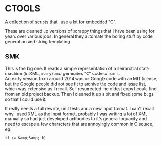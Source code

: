 # CTOOLS

A collection of scripts that I use a lot for embedded "C".

These are cleaned up versions of scrappy things that I have been using for years over various jobs. In general they automate the boring stuff by code generation and string templating.

## SMK

This is the big one. It reads a simple representation of a heirarchial state machine (in XML, sorry) and generates "C" code to run it.  
An early version from around 2014 was on Google code with an MIT license, but the Google people did not see fit to archive the code and issue list, which was extensive as I recall. So I resurrected the oldest copy I could find from an old project backup. Then I cleaned it up a bit and fixed some bugs so that I could use it. 

It really needs a full rewrite, unit tests and a new input format. I can't recall why I used XML as the input format, probably I was writing a lot of XML manually so had just developed antibodies to it's general loquacity and need to escape a few characters that are annoyingly common in C source, eg: 

    if (a &amp;&amp; b)

